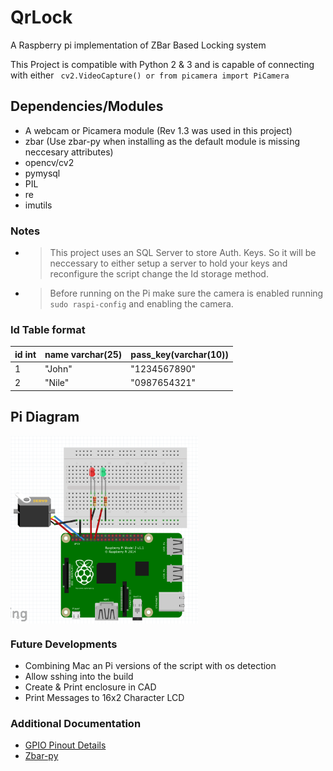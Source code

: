 # QrLock
A Raspberry pi implementation of ZBar Based Locking system

This Project is compatible with Python 2 & 3 and is capable of connecting with either ``` cv2.VideoCapture() or from picamera import PiCamera```
## Dependencies/Modules
* A webcam or Picamera module (Rev 1.3 was used in this project)
* zbar (Use zbar-py when installing as the default module is missing neccesary attributes)
* opencv/cv2
* pymysql
* PIL
* re 
* imutils 
### Notes
* >This project uses an SQL Server to store Auth. Keys. So it will be neccessary to either setup a server to hold your keys and reconfigure the script change the Id storage method.
* >Before running on the Pi make sure the camera is enabled running ``` sudo raspi-config ``` and enabling the camera.

### Id Table format
|id int|name varchar(25)|pass_key(varchar(10))|
|------|------|------|
|1|"John"|"1234567890"|
|2|"Nile"|"0987654321"|
## Pi Diagram
<img src="diag.png" width="300" height="300" align="center"> 

### Future Developments 
* Combining Mac an Pi versions of the script with os detection
* Allow sshing into the build 
* Create & Print enclosure in CAD
* Print Messages to 16x2 Character LCD
### Additional Documentation
* [GPIO Pinout Details](https://pinout.xyz)
* [Zbar-py](https://github.com/zplab/zbar-py)